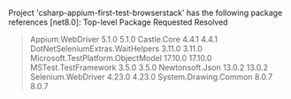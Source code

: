 Project 'csharp-appium-first-test-browserstack' has the following package references
  [net8.0]:
  Top-level Package             Requested  Resolved
  > Appium.WebDriver            5.1.0    5.1.0
  > Castle.Core               4.4.1    4.4.1
  > DotNetSeleniumExtras.WaitHelpers    3.11.0   3.11.0
  > Microsoft.TestPlatform.ObjectModel   17.10.0   17.10.0
  > MSTest.TestFramework          3.5.0    3.5.0
  > Newtonsoft.Json             13.0.2   13.0.2
  > Selenium.WebDriver           4.23.0   4.23.0
  > System.Drawing.Common          8.0.7    8.0.7
